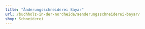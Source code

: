 ```yaml
---
title: "Änderungsschneiderei Bayar"
url: /buchholz-in-der-nordheide/aenderungsschneiderei-bayar/
shop: Schneiderei
---
```


